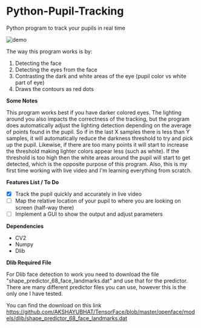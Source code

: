# Python-Pupil-Tracking
Python program to track your pupils in real time


![demo](eye_tracker_demo.gif)



The way this program works is by:

1. Detecting the face
2. Detecting the eyes from the face
3. Contrasting the dark and white areas of the eye (pupil color vs white part of eye)
4. Draws the contours as red dots

**Some Notes**

This program works best if you have darker colored eyes. The lighting around you also impacts the correctness of the tracking, but the program does automatically adjust the lighting detection depending on the average of points found in the pupil. So if in the last X samples there is less than Y samples, it will automatically reduce the darkness threshold to try and pick up the pupil. Likewise, if there are too many points it will start to increase the threshold making lighter colors appear less (such as white). If the threshold is too high then the white areas around the pupil will start to get detected, which is the opposite purpose of this program. Also, this is my first time working with live video and I'm learning everything from scratch.

**Features List / To Do**

- [x] Track the pupil quickly and accurately in live video
- [ ] Map the relative location of your pupil to where you are looking on screen (half-way there)
- [ ] Implement a GUI to show the output and adjust parameters

**Dependencies**

- CV2
- Numpy
- Dlib

**Dlib Required File**

For Dlib face detection to work you need to download the file "shape_predictor_68_face_landmarks.dat" and use that for the predictor. There are many different predictor files you can use, however this is the only one I have tested. 

You can find the download on this link https://github.com/AKSHAYUBHAT/TensorFace/blob/master/openface/models/dlib/shape_predictor_68_face_landmarks.dat
